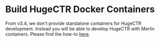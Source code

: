 # Build HugeCTR Docker Containers

From v3.4, we don't provide standalone containers for HugeCTR development. Instead you will be able to develop HugeCTR with Merlin containers. Please find the how-to [here](../../docs/hugectr_contributor_guide.md).
